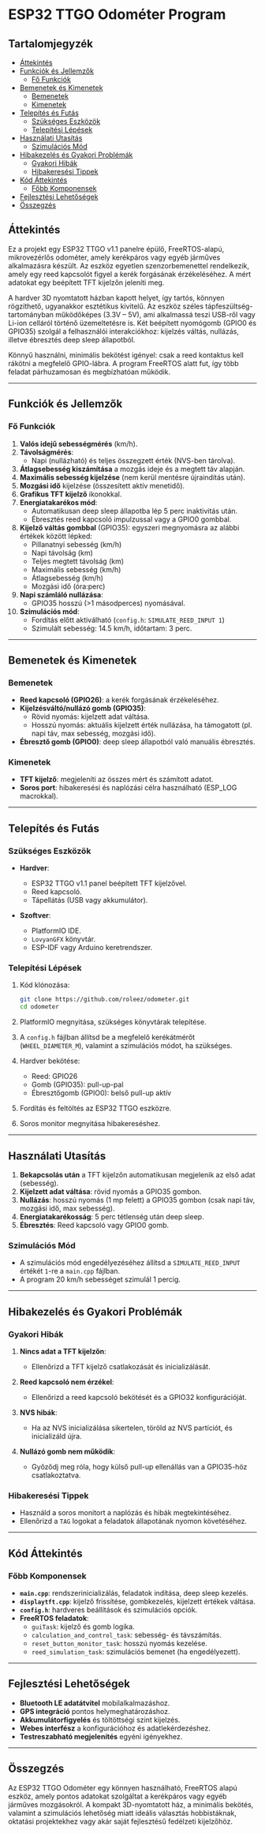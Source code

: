 
# ESP32 TTGO Odométer Program

## Tartalomjegyzék
- [Áttekintés](#áttekintés)
- [Funkciók és Jellemzők](#funkciók-és-jellemzők)
  - [Fő Funkciók](#fő-funkciók)
- [Bemenetek és Kimenetek](#bemenetek-és-kimenetek)
  - [Bemenetek](#bemenetek)
  - [Kimenetek](#kimenetek)
- [Telepítés és Futás](#telepítés-és-futás)
  - [Szükséges Eszközök](#szükséges-eszközök)
  - [Telepítési Lépések](#telepítési-lépések)
- [Használati Utasítás](#használati-utasítás)
  - [Szimulációs Mód](#szimulációs-mód)
- [Hibakezelés és Gyakori Problémák](#hibakezelés-és-gyakori-problémák)
  - [Gyakori Hibák](#gyakori-hibák)
  - [Hibakeresési Tippek](#hibakeresési-tippek)
- [Kód Áttekintés](#kód-áttekintés)
  - [Főbb Komponensek](#főbb-komponensek)
- [Fejlesztési Lehetőségek](#fejlesztési-lehetőségek)
- [Összegzés](#összegzés)

## Áttekintés

Ez a projekt egy ESP32 TTGO v1.1 panelre épülő, FreeRTOS-alapú, mikrovezérlős odométer, amely kerékpáros vagy egyéb járműves alkalmazásra készült. Az eszköz egyetlen szenzorbemenettel rendelkezik, amely egy reed kapcsolót figyel a kerék forgásának érzékeléséhez. A mért adatokat egy beépített TFT kijelzőn jeleníti meg.

A hardver 3D nyomtatott házban kapott helyet, így tartós, könnyen rögzíthető, ugyanakkor esztétikus kivitelű. Az eszköz széles tápfeszültség-tartományban működőképes (3.3V – 5V), ami alkalmassá teszi USB-ről vagy Li-ion celláról történő üzemeltetésre is. Két beépített nyomógomb (GPIO0 és GPIO35) szolgál a felhasználói interakciókhoz: kijelzés váltás, nullázás, illetve ébresztés deep sleep állapotból.

Könnyű használni, minimális bekötést igényel: csak a reed kontaktus kell rákötni a megfelelő GPIO-lábra. A program FreeRTOS alatt fut, így több feladat párhuzamosan és megbízhatóan működik.

---

## Funkciók és Jellemzők

### Fő Funkciók
1. **Valós idejű sebességmérés** (km/h).
2. **Távolságmérés**:
   - Napi (nullázható) és teljes összegzett érték (NVS-ben tárolva).
3. **Átlagsebesség kiszámítása** a mozgás ideje és a megtett táv alapján.
4. **Maximális sebesség kijelzése** (nem kerül mentésre újraindítás után).
5. **Mozgási idő** kijelzése (összesített aktív menetidő).
6. **Grafikus TFT kijelző** ikonokkal.
7. **Energiatakarékos mód**:
   - Automatikusan deep sleep állapotba lép 5 perc inaktivitás után.
   - Ébresztés reed kapcsoló impulzussal vagy a GPIO0 gombbal.
8. **Kijelző váltás gombbal** (GPIO35): egyszeri megnyomásra az alábbi értékek között lépked:
   - Pillanatnyi sebesség (km/h)
   - Napi távolság (km)
   - Teljes megtett távolság (km)
   - Maximális sebesség (km/h)
   - Átlagsebesség (km/h)
   - Mozgási idő (óra:perc)
9. **Napi számláló nullázása**:
   - GPIO35 hosszú (>1 másodperces) nyomásával.
10. **Szimulációs mód**:
    - Fordítás előtt aktiválható (`config.h`: `SIMULATE_REED_INPUT 1`)
    - Szimulált sebesség: 14.5 km/h, időtartam: 3 perc.

---

## Bemenetek és Kimenetek

### Bemenetek
- **Reed kapcsoló (GPIO26)**: a kerék forgásának érzékeléséhez.
- **Kijelzésváltó/nullázó gomb (GPIO35)**:
  - Rövid nyomás: kijelzett adat váltása.
  - Hosszú nyomás: aktuális kijelzett érték nullázása, ha támogatott (pl. napi táv, max sebesség, mozgási idő).
- **Ébresztő gomb (GPIO0)**: deep sleep állapotból való manuális ébresztés.

### Kimenetek
- **TFT kijelző**: megjeleníti az összes mért és számított adatot.
- **Soros port**: hibakeresési és naplózási célra használható (ESP_LOG macrokkal).

---

## Telepítés és Futás

### Szükséges Eszközök

- **Hardver**:
  - ESP32 TTGO v1.1 panel beépített TFT kijelzővel.
  - Reed kapcsoló.
  - Tápellátás (USB vagy akkumulátor).

- **Szoftver**:
  - PlatformIO IDE.
  - `LovyanGFX` könyvtár.
  - ESP-IDF vagy Arduino keretrendszer.

### Telepítési Lépések

1. Kód klónozása:
   ```bash
   git clone https://github.com/roleez/odometer.git
   cd odometer
   ```

2. PlatformIO megnyitása, szükséges könyvtárak telepítése.

3. A `config.h` fájlban állítsd be a megfelelő kerékátmérőt (`WHEEL_DIAMETER_M`), valamint a szimulációs módot, ha szükséges.

4. Hardver bekötése:
   - Reed: GPIO26
   - Gomb (GPIO35): pull-up-pal
   - Ébresztőgomb (GPIO0): belső pull-up aktív

5. Fordítás és feltöltés az ESP32 TTGO eszközre.

6. Soros monitor megnyitása hibakereséshez.

---

## Használati Utasítás

1. **Bekapcsolás után** a TFT kijelzőn automatikusan megjelenik az első adat (sebesség).
2. **Kijelzett adat váltása**: rövid nyomás a GPIO35 gombon.
3. **Nullázás**: hosszú nyomás (1 mp felett) a GPIO35 gombon (csak napi táv, mozgási idő, max sebesség).
4. **Energiatakarékosság**: 5 perc tétlenség után deep sleep.
5. **Ébresztés**: Reed kapcsoló vagy GPIO0 gomb.

### Szimulációs Mód
- A szimulációs mód engedélyezéséhez állítsd a `SIMULATE_REED_INPUT` értékét `1`-re a `main.cpp` fájlban.
- A program 20 km/h sebességet szimulál 1 percig.

---

## Hibakezelés és Gyakori Problémák

### Gyakori Hibák
1. **Nincs adat a TFT kijelzőn**:
   - Ellenőrizd a TFT kijelző csatlakozását és inicializálását.

2. **Reed kapcsoló nem érzékel**:
   - Ellenőrizd a reed kapcsoló bekötését és a GPIO32 konfigurációját.

3. **NVS hibák**:
   - Ha az NVS inicializálása sikertelen, töröld az NVS partíciót, és inicializáld újra.

4. **Nullázó gomb nem működik**:
   - Győződj meg róla, hogy külső pull-up ellenállás van a GPIO35-höz csatlakoztatva.

### Hibakeresési Tippek
- Használd a soros monitort a naplózás és hibák megtekintéséhez.
- Ellenőrizd a `TAG` logokat a feladatok állapotának nyomon követéséhez.

---

## Kód Áttekintés

### Főbb Komponensek
- **`main.cpp`**: rendszerinicializálás, feladatok indítása, deep sleep kezelés.
- **`displaytft.cpp`**: kijelző frissítése, gombkezelés, kijelzett értékek váltása.
- **`config.h`**: hardveres beállítások és szimulációs opciók.
- **FreeRTOS feladatok**:
  - `guiTask`: kijelző és gomb logika.
  - `calculation_and_control_task`: sebesség- és távszámítás.
  - `reset_button_monitor_task`: hosszú nyomás kezelése.
  - `reed_simulation_task`: szimulációs bemenet (ha engedélyezett).

---

## Fejlesztési Lehetőségek

- **Bluetooth LE adatátvitel** mobilalkalmazáshoz.
- **GPS integráció** pontos helymeghatározáshoz.
- **Akkumulátorfigyelés** és töltöttségi szint kijelzés.
- **Webes interfész** a konfigurációhoz és adatlekérdezéshez.
- **Testreszabható megjelenítés** egyéni igényekhez.

---

## Összegzés

Az ESP32 TTGO Odométer egy könnyen használható, FreeRTOS alapú eszköz, amely pontos adatokat szolgáltat a kerékpáros vagy egyéb járműves mozgásokról. A kompakt 3D-nyomtatott ház, a minimális bekötés, valamint a szimulációs lehetőség miatt ideális választás hobbistáknak, oktatási projektekhez vagy akár saját fejlesztésű fedélzeti kijelzőhöz.
